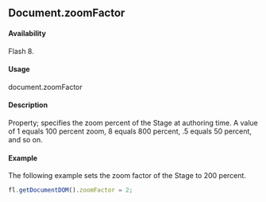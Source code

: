 ## Document.zoomFactor

#### Availability

Flash 8.

#### Usage

document.zoomFactor

#### Description

Property; specifies the zoom percent of the Stage at authoring time. A value of 1 equals 100 percent zoom, 8 equals 800 percent, .5 equals 50 percent, and so on.

#### Example

The following example sets the zoom factor of the Stage to 200 percent.

```javascript
fl.getDocumentDOM().zoomFactor = 2;
```
